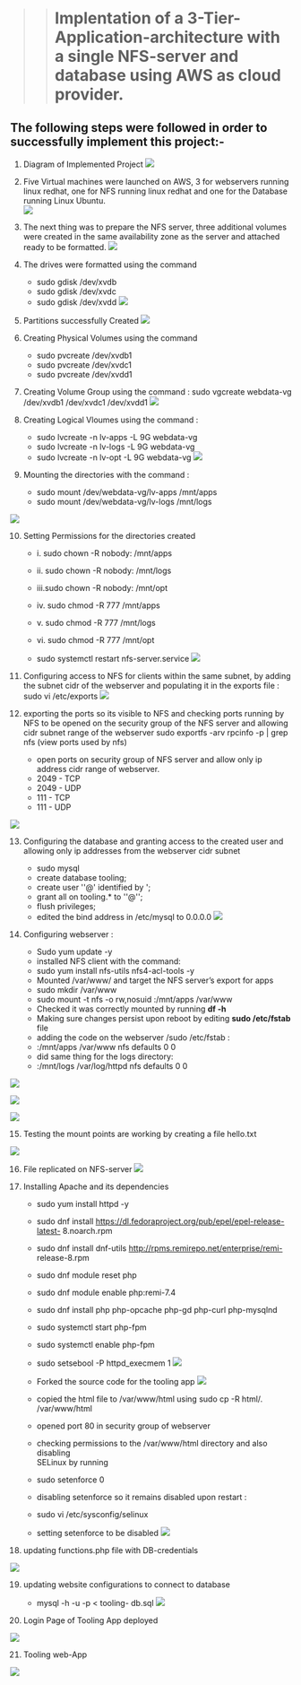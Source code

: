 >># Implentation of a 3-Tier-Application-architecture with a single NFS-server and database using AWS as cloud provider. 
## The following steps were followed in order to successfully implement this project:- 

1. Diagram of Implemented Project 
![](Diagram%20of%20Project.png)

2. Five Virtual machines were launched on AWS, 3 for webservers running linux redhat, one for NFS running linux redhat and one for the Database running Linux Ubuntu.  
![](1.%20Launching%20Servers%20For%20Project%20.png)

3. The next thing was to prepare the NFS server, three additional volumes were created in the same availability zone as the server and attached ready to be formatted. 
![](2.%20viewing%20available%20disks%20.png)

4. The drives were formatted using the command 
    - sudo gdisk /dev/xvdb 
    - sudo gdisk /dev/xvdc
    - sudo gdisk /dev/xvdd
![](3.%20Creating%20Partitions%20.png)

5. Partitions successfully Created 
![](4.%20created%20partitions%20.png)

6. Creating Physical Volumes using the command  
    - sudo pvcreate /dev/xvdb1
    - sudo pvcreate /dev/xvdc1
    - sudo pvcreate /dev/xvdd1

7. Creating Volume Group using the command : 
     sudo vgcreate webdata-vg /dev/xvdb1 /dev/xvdc1 /dev/xvdd1
![](6.%20Creating%20Volume%20Group%20.png)

8. Creating Logical Vloumes using the command :
    - sudo lvcreate -n lv-apps -L 9G webdata-vg
    - sudo lvcreate -n lv-logs -L 9G webdata-vg
    - sudo lvcreate -n lv-opt -L 9G webdata-vg
![](7.%20Creating%20Logical%20Volumes%20.png)

9. Mounting the directories with the command :
    - sudo mount /dev/webdata-vg/lv-apps /mnt/apps
    - sudo mount /dev/webdata-vg/lv-logs /mnt/logs

![](8.%20mounting%20directories%20.png) 

10. Setting Permissions for the directories created 

    - i.  sudo chown -R nobody: /mnt/apps
    - ii. sudo chown -R nobody: /mnt/logs
    - iii.sudo chown -R nobody: /mnt/opt

    - iv. sudo chmod -R 777 /mnt/apps
    - v.  sudo chmod -R 777 /mnt/logs
    - vi. sudo chmod -R 777 /mnt/opt

    - sudo systemctl restart nfs-server.service
![](9.%20setting%20permitions%20for%20directories%20to%20be%20used%20by%20webserver.png)

11. Configuring access to NFS for clients within the same subnet, by adding the subnet cidr of the webserver and populating it in the exports file :
     sudo vi /etc/exports
![](10.%20populating%20the%20exports%20file%20to%20allow%20ip%20cidr%20from%20webservers.png)

12. exporting the ports so its visible to NFS and checking ports running by NFS to be opened on the security group of the NFS server and allowing cidr subnet range of the webserver
     sudo exportfs -arv
     rpcinfo -p | grep nfs (view ports used by nfs)
     - open ports on security group of NFS server and allow only ip address cidr 
       range of webserver.
     - 2049 - TCP
     - 2049 - UDP
     - 111 -  TCP
     - 111  - UDP

![](11.%20exporting%20ports%20so%20webserver%20can%20reach%20nfs%20server.png)

13. Configuring the database and granting access to the created user and allowing only ip addresses from the webserver cidr subnet 
    - sudo mysql 
    - create database tooling;
    - create user '<user>'@'<webserver cidr range> identified by '<password>;
    - grant all on tooling.* to '<user>'@'<webserver cidr range>';
    - flush privileges;
    - edited the bind address in /etc/mysql to 0.0.0.0
![](12.%20Configuring%20the%20DB%20and%20granting%20access%20to%20webserver%20ip%20cidr%20.png)

14. Configuring webserver : 
    - Sudo yum update -y
    - installed NFS client with the command:
    - sudo yum install nfs-utils nfs4-acl-tools -y
    - Mounted /var/www/ and target the NFS server’s export for apps
    - sudo mkdir /var/www
    - sudo mount -t nfs -o rw,nosuid <NFS-Private-IP-Address>:/mnt/apps /var/www
    - Checked it was correctly mounted by running **df -h**
    - Making sure changes persist upon reboot by editing **sudo /etc/fstab** file 
    - adding the code on the webserver /sudo /etc/fstab :
    - <NFS-Server-Private-IP-Address>:/mnt/apps /var/www nfs defaults 0 0
    - did same thing for the logs directory:
    - <NFS-Server-Private-IP-Address>:/mnt/logs /var/log/httpd nfs defaults 0 0

![](13.Mounting%20directory%20on%20webserver%20to%20nfs%20server%20using%20private%20ip%20of%20nfs%20server.png)

![](14.%20testing%20to%20see%20mount%20point%20is%20active%20on%20webserver%20.png)

![](18.%20Mounting%20the%20logs%20directory%20apache%20will%20use%20on%20the%20webserver%20to%20the%20nfs%20mount%20point.png)

15. Testing the mount points are working by creating a file hello.txt

![](15.%20testing%20the%20mount%20point%20by%20creating%20a%20file%20on%20webserver%20and%20confirming%20its%20on%20nfs%20server.png)

16. File replicated on NFS-server
![](16.%20File%20replicated%20on%20NFS-server.png)

17. Installing Apache and its dependencies 
    - sudo yum install httpd -y

    - sudo dnf install https://dl.fedoraproject.org/pub/epel/epel-release-latest- 
      8.noarch.rpm

    - sudo dnf install dnf-utils http://rpms.remirepo.net/enterprise/remi- 
      release-8.rpm

    - sudo dnf module reset php

    - sudo dnf module enable php:remi-7.4

    - sudo dnf install php php-opcache php-gd php-curl php-mysqlnd

    - sudo systemctl start php-fpm

    - sudo systemctl enable php-fpm

    - sudo setsebool -P httpd_execmem 1 
![](17.%20installing%20apache%20and%20its%20dependencies%20.png)

    - Forked the source code for the tooling app 
![](19.%20forking%20the%20application%20to%20webserver%20.png)

    - copied the html file to /var/www/html using sudo cp -R html/. /var/www/html

    - opened port 80 in security group of webserver 

    - checking permissions to the /var/www/html directory and also disabling    
      SELinux by running 
    - sudo setenforce 0
    - disabling setenforce so it remains disabled upon restart :
    - sudo vi /etc/sysconfig/selinux
    - setting setenforce to be disabled
![](20.%20setting%20permission%20of%20apache%20folder%20of%20setenforce%20to%200%20and%20disabling%20it%20to%20make%20the%20change%20persist.png)

18. updating functions.php file with DB-credentials 

![](21.%20Editing%20functions.php%20file%20with%20our%20dp%20credentials%20.png)

19. updating website configurations to connect to database
    - mysql -h <databse-private-ip> -u <db-username> -p <db-pasword> < tooling- 
      db.sql
![](22.%20updating%20website%20configuration%20to%20connect%20to%20the%20database.png)

20. Login Page of Tooling App deployed 

![](23.%20Login%20page%20of%20tooling%20app.png)

21. Tooling web-App 

![](24.%20tooling%20page%20loaded%20successfully%20.png)
